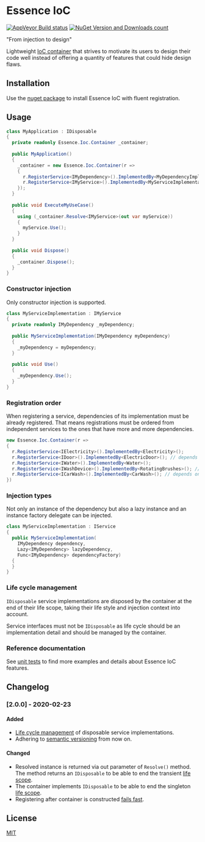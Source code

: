 # Essence IoC

[![AppVeyor Build status](https://ci.appveyor.com/api/projects/status/github/tkratena/essence-ioc?branch=master&svg=true)](https://ci.appveyor.com/project/tkratena/essence-ioc?branch=master) [![NuGet Version and Downloads count](https://buildstats.info/nuget/Essence.Ioc.FluentRegistration)](https://www.nuget.org/packages/Essence.Ioc.FluentRegistration)

"From injection to design"

Lightweight [IoC container](https://www.martinfowler.com/articles/injection.html) that strives to motivate its users to design their code well instead of offering a quantity of features that could hide design flaws.

## Installation

Use the [nuget package](https://www.nuget.org/packages/Essence.Ioc.FluentRegistration) to install Essence IoC with fluent registration.

## Usage

```cs
class MyApplication : IDisposable
{
  private readonly Essence.Ioc.Container _container;
  
  public MyApplication()
  {
    _container = new Essence.Ioc.Container(r =>
    {
      r.RegisterService<IMyDependency>().ImplementedBy<MyDependencyImplementation>();
      r.RegisterService<IMyService>().ImplementedBy<MyServiceImplementation>();
    });
  }
  
  public void ExecuteMyUseCase()
  {
    using (_container.Resolve<IMyService>(out var myService))
    {
      myService.Use();
    }
  }
  
  public void Dispose()
  {
    _container.Dispose();
  }
}
```

### Constructor injection
Only constructor injection is supported.
```cs
class MyServiceImplementation : IMyService
{
  private readonly IMyDependency _myDependency;
  
  public MyServiceImplementation(IMyDependency myDependency)
  {
    _myDependency = myDependency;
  }
  
  public void Use()
  {
    _myDependency.Use();
  }
}
```

### Registration order
When registering a service, dependencies of its implementation must be already registered. That means registrations must be ordered from independent services to the ones that have more and more dependencies.
```cs
new Essence.Ioc.Container(r =>
{
  r.RegisterService<IElectricity>().ImplementedBy<Electricity>();
  r.RegisterService<IDoor>().ImplementedBy<ElectricDoor>(); // depends on IElectricity
  r.RegisterService<IWater>().ImplementedBy<Water>();
  r.RegisterService<IWashDevice>().ImplementedBy<RotatingBrushes>(); // depends on IElectricity and IWater
  r.RegisterService<ICarWash>().ImplementedBy<CarWash>(); // depends on IDoor and IWashDevice
})
```

### Injection types
Not only an instance of the dependency but also a lazy instance and an instance factory delegate can be injected.
```cs
class MyServiceImplementation : IService
{
  public MyServiceImplementation(
    IMyDependency dependency, 
    Lazy<IMyDependency> lazyDependency, 
    Func<IMyDependency> dependencyFactory)
  {
  }
}
```

### Life cycle management
`IDisposable` service implementations are disposed by the container at the end of their life scope, taking their life style and injection context into account.

Service interfaces must not be `IDisposable` as life cycle should be an implementation detail and should be managed by the container.

### Reference documentation
See [unit tests](https://github.com/tkratena/essence-ioc/tree/master/EssenceIoc/Essence.Ioc.UnitTests) to find more examples and details about Essence IoC features.

## Changelog

### [2.0.0] - 2020-02-23
#### Added
- [Life cycle management](https://github.com/tkratena/essence-ioc/issues/38) of disposable service implementations.
- Adhering to [semantic versioning](https://github.com/tkratena/essence-ioc/issues/49) from now on.
#### Changed
- Resolved instance is returned via out parameter of `Resolve()` method. The method returns an `IDisposable` to be able to end the transient [life scope](https://github.com/tkratena/essence-ioc/issues/38).
- The container implements `IDisposable` to be able to end the singleton [life scope](https://github.com/tkratena/essence-ioc/issues/38).
- Registering after container is constructed [fails fast](https://github.com/tkratena/essence-ioc/issues/44).

## License
[MIT](https://github.com/tkratena/essence-ioc/blob/release/2.0/LICENSE)
